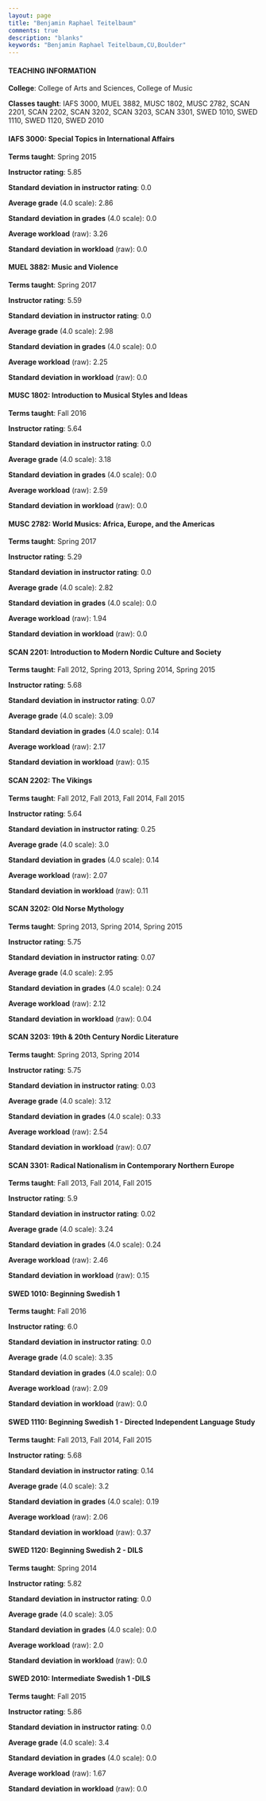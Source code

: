 ```yaml
---
layout: page
title: "Benjamin Raphael Teitelbaum" 
comments: true
description: "blanks"
keywords: "Benjamin Raphael Teitelbaum,CU,Boulder"
---
```

<head>
<script src="https://ajax.googleapis.com/ajax/libs/jquery/2.1.3/jquery.min.js"></script>
<script src="https://dl.dropboxusercontent.com/s/pc42nxpaw1ea4o9/highcharts.js?dl=0"></script>
<!-- <script src="../assets/js/highcharts.js"></script> -->
<style type="text/css">@font-face {
	font-family: "Bebas Neue";
	src: url(https://www.filehosting.org/file/details/544349/BebasNeue Regular.otf) format("opentype");
	}
	h1.Bebas { 
		font-family: "Bebas Neue", Verdana, Tahoma;
	}
</style>
</head>
	   
#### TEACHING INFORMATION

**College**: College of Arts and Sciences, College of Music

**Classes taught**: IAFS 3000, MUEL 3882, MUSC 1802, MUSC 2782, SCAN 2201, SCAN 2202, SCAN 3202, SCAN 3203, SCAN 3301, SWED 1010, SWED 1110, SWED 1120, SWED 2010

#### IAFS 3000: Special Topics in International Affairs

**Terms taught**: Spring 2015

**Instructor rating**: 5.85

**Standard deviation in instructor rating**: 0.0

**Average grade** (4.0 scale): 2.86

**Standard deviation in grades** (4.0 scale): 0.0

**Average workload** (raw): 3.26

**Standard deviation in workload** (raw): 0.0

#### MUEL 3882: Music and Violence

**Terms taught**: Spring 2017

**Instructor rating**: 5.59

**Standard deviation in instructor rating**: 0.0

**Average grade** (4.0 scale): 2.98

**Standard deviation in grades** (4.0 scale): 0.0

**Average workload** (raw): 2.25

**Standard deviation in workload** (raw): 0.0

#### MUSC 1802: Introduction to Musical Styles and Ideas

**Terms taught**: Fall 2016

**Instructor rating**: 5.64

**Standard deviation in instructor rating**: 0.0

**Average grade** (4.0 scale): 3.18

**Standard deviation in grades** (4.0 scale): 0.0

**Average workload** (raw): 2.59

**Standard deviation in workload** (raw): 0.0

#### MUSC 2782: World Musics: Africa, Europe, and the Americas

**Terms taught**: Spring 2017

**Instructor rating**: 5.29

**Standard deviation in instructor rating**: 0.0

**Average grade** (4.0 scale): 2.82

**Standard deviation in grades** (4.0 scale): 0.0

**Average workload** (raw): 1.94

**Standard deviation in workload** (raw): 0.0

#### SCAN 2201: Introduction to Modern Nordic Culture and Society

**Terms taught**: Fall 2012, Spring 2013, Spring 2014, Spring 2015

**Instructor rating**: 5.68

**Standard deviation in instructor rating**: 0.07

**Average grade** (4.0 scale): 3.09

**Standard deviation in grades** (4.0 scale): 0.14

**Average workload** (raw): 2.17

**Standard deviation in workload** (raw): 0.15

#### SCAN 2202: The Vikings

**Terms taught**: Fall 2012, Fall 2013, Fall 2014, Fall 2015

**Instructor rating**: 5.64

**Standard deviation in instructor rating**: 0.25

**Average grade** (4.0 scale): 3.0

**Standard deviation in grades** (4.0 scale): 0.14

**Average workload** (raw): 2.07

**Standard deviation in workload** (raw): 0.11

#### SCAN 3202: Old Norse Mythology

**Terms taught**: Spring 2013, Spring 2014, Spring 2015

**Instructor rating**: 5.75

**Standard deviation in instructor rating**: 0.07

**Average grade** (4.0 scale): 2.95

**Standard deviation in grades** (4.0 scale): 0.24

**Average workload** (raw): 2.12

**Standard deviation in workload** (raw): 0.04

#### SCAN 3203: 19th & 20th Century Nordic Literature

**Terms taught**: Spring 2013, Spring 2014

**Instructor rating**: 5.75

**Standard deviation in instructor rating**: 0.03

**Average grade** (4.0 scale): 3.12

**Standard deviation in grades** (4.0 scale): 0.33

**Average workload** (raw): 2.54

**Standard deviation in workload** (raw): 0.07

#### SCAN 3301: Radical Nationalism in Contemporary Northern Europe

**Terms taught**: Fall 2013, Fall 2014, Fall 2015

**Instructor rating**: 5.9

**Standard deviation in instructor rating**: 0.02

**Average grade** (4.0 scale): 3.24

**Standard deviation in grades** (4.0 scale): 0.24

**Average workload** (raw): 2.46

**Standard deviation in workload** (raw): 0.15

#### SWED 1010: Beginning Swedish 1

**Terms taught**: Fall 2016

**Instructor rating**: 6.0

**Standard deviation in instructor rating**: 0.0

**Average grade** (4.0 scale): 3.35

**Standard deviation in grades** (4.0 scale): 0.0

**Average workload** (raw): 2.09

**Standard deviation in workload** (raw): 0.0

#### SWED 1110: Beginning Swedish 1 - Directed Independent Language Study

**Terms taught**: Fall 2013, Fall 2014, Fall 2015

**Instructor rating**: 5.68

**Standard deviation in instructor rating**: 0.14

**Average grade** (4.0 scale): 3.2

**Standard deviation in grades** (4.0 scale): 0.19

**Average workload** (raw): 2.06

**Standard deviation in workload** (raw): 0.37

#### SWED 1120: Beginning Swedish 2 - DILS

**Terms taught**: Spring 2014

**Instructor rating**: 5.82

**Standard deviation in instructor rating**: 0.0

**Average grade** (4.0 scale): 3.05

**Standard deviation in grades** (4.0 scale): 0.0

**Average workload** (raw): 2.0

**Standard deviation in workload** (raw): 0.0

#### SWED 2010: Intermediate Swedish 1 -DILS

**Terms taught**: Fall 2015

**Instructor rating**: 5.86

**Standard deviation in instructor rating**: 0.0

**Average grade** (4.0 scale): 3.4

**Standard deviation in grades** (4.0 scale): 0.0

**Average workload** (raw): 1.67

**Standard deviation in workload** (raw): 0.0


